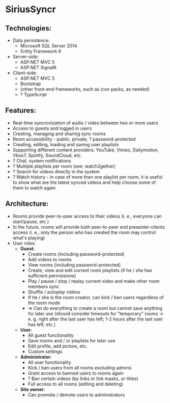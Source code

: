 # SiriusSyncr
## Technologies:
* Data persistence:
	* Microsoft SQL Server 2014
	* Entity Framework 6
* Server-side:
	* ASP.NET MVC 5
	* ASP.NET SignalR
* Client-side:
	* ASP.NET MVC 5
	* Bootstrap
	* (other front-end frameworks, such as icon packs, as needed)
	* ? TypeScript

## Features:
* Real-time syncronization of audio / video between two or more users
* Access to guests and logged in users
* Creating, managing and sharing sync rooms
* Room accessibility - public, private, ? password-protected
* Creating, editing, loading and saving user playlists
* Supporting different content providers: YouTube, Vimeo, Dailymotion, Vbox7, Spotify, SoundCloud, etc.
* ? Chat, system notifications
* ? Multiple playlists per room (see: watch2gether)
* ? Search for videos directly in the system
* ? Watch history - in case of more than one playlist per room, it is useful to show what are the latest synced videos and help choose some of them to watch again

## Architecture:
* Rooms provide peer-to-peer access to their videos (i. e., everyone can start/pause, etc.)
* In the future, rooms will provide both peer-to-peer and presenter-clients access (i. e., only the person who has created the room may control what's playing)
* User roles:
	* **Guest**:
		* Create rooms (including password-protected)
		* Add videos to rooms
		* View rooms (including password-protected)
		* Create, view and edit current room playlists (if he / she has sufficient permissions)
		* Play / pause / stop / replay current video and make other room members sync
		* Shuffle / autoplay videos
		* If he / she is the room creator, can kick / ban users regardless of the room mode
		* => Can do everything to create a room but cannot save anything for later use (should consider timeouts for "temporary" rooms -> e. g. right after the last user has left; 1-2 hours after the last user has left; etc.)
	* **User**:
		* All guest functionality
		* Save rooms and / or playlists for later use
		* Edit profile, add picture, etc.
		* Custom settings
	* **Administrator**:
		* All user functionality
		* Kick / ban users from all rooms excluding admins
		* Grant access to banned users to rooms again
		* ? Ban certain videos (by links or link masks, or titles)
		* Full access to all rooms (editing and deleting)
	* **Site owner**:
		* Can promote / demote users to administrators
